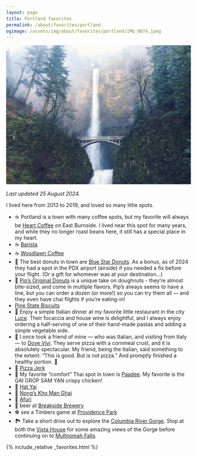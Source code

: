 ```yaml
---
layout: page
title: Portland favorites
permalink: /about/favorites/portland
ogimage: /assets/img/about/favorites/portland/IMG_0074.jpeg
---
```

<img src="/assets/img/about/favorites/portland/IMG_0074.jpeg" alt="Multnomah Falls" />

_Last updated 25 August 2024._

I lived here from 2013 to 2019, and loved so many little spots.

- ☕️ Portland is a town with many coffee spots, but my favorite will always be [Heart Coffee](https://maps.apple.com/?address=2211%20E%20Burnside%20St,%20Portland,%20OR%2097214,%20United%20States&auid=9079577799699969003&ll=45.523004,-122.643193&lsp=9902&q=Heart) on East Burnside. I lived near this spot for many years, and while they no longer roast beans here, it still has a special place in my heart.
- ☕️ [Barista](https://maps.apple.com/?address=823%20NW%2023rd%20Ave,%20Portland,%20OR%2097210,%20United%20States&auid=11237019928319126106&ll=45.528774,-122.698830&lsp=9902&q=Barista)
- ☕️ [Woodlawn Coffee](https://maps.apple.com/?address=808%20NE%20Dekum%20St,%20Portland,%20OR%20%2097211,%20United%20States&auid=11270584199129585823&ll=45.571594,-122.657145&lsp=9902&q=Woodlawn%20Coffee%20and%20Pastry)
- 🍩 The best donuts in town are [Blue Star Donuts](https://maps.apple.com/?address=3325%20SE%20Division%20St,%20Unit%201,%20Portland,%20OR%20%2097202,%20United%20States&auid=11204161612495146037&ll=45.504885,-122.631127&lsp=9902&q=Blue%20Star%20Donuts). As a bonus, as of 2024 they had a spot in the PDX airport (airside) if you needed a fix before your flight. (Or a gift for whomever was at your destination...)
- 🍩 [Pip’s Original Donuts](https://maps.apple.com/?address=4759%20NE%20Fremont%20St,%20Portland,%20OR%20%2097213,%20United%20States&auid=6799778759693220062&ll=45.548448,-122.613848&lsp=9902&q=Pip's%20Original%20Doughnuts%20%26%20Chai) is a unique take on doughnuts - they’re almost bite-sized, and come in multiple flavors. Pip’s always seems to have a line, but you can order a dozen (or more!) so you can try them all — and they even have chai flights if you’re eating-in!
- [Pine State Biscuits](https://maps.apple.com/?address=2204%20NE%20Alberta%20St,%20Portland,%20OR%20%2097211,%20United%20States&auid=3174696719714096824&ll=45.558930,-122.642725&lsp=9902&q=Pine%20State%20Biscuits)
- 🍝 Enjoy a simple Italian dinner at my favorite little restaurant in the city [Luce](https://maps.apple.com/?address=2140%20E%20Burnside%20St,%20Portland,%20OR%20%2097214,%20United%20States&auid=18385022728770510638&ll=45.522652,-122.643614&lsp=9902&q=Luce). Their focaccia and house wine is delightful, and I always enjoy ordering a half-serving of one of their hand-made pastas and adding a simple vegetable side.
- 🍕 I once took a friend of mine — who was Italian, and visiting from Italy — to [Dove Vivi](https://maps.apple.com/?address=2727%20NE%20Glisan,%20Portland,%20OR%2097232,%20United%20States&auid=11626900885274609637&ll=45.526705,-122.637687&lsp=9902&q=Dove%20Vivi). They serve pizza with a cornmeal crust, and it is absolutely spectacular. My friend, being the Italian, said something to the extent: “This is good. But is not pizza.” And promptly finished a healthy portion. 🤣
- 🍕 [Pizza Jerk](https://maps.apple.com/?address=5028%20NE%2042nd%20Ave,%20Portland,%20OR%20%2097218,%20United%20States&auid=16410937448381942115&ll=45.559395,-122.620195&lsp=9902&q=Pizza%20Jerk)
- 🐓 My favorite “comfort” Thai spot in town is [Paadee](https://maps.apple.com/?address=6%20SE%2028th%20Ave,%20Portland,%20OR%20%2097214,%20United%20States&auid=7373440988096002642&ll=45.522695,-122.637111&lsp=9902&q=Paadee). My favorite is the GAI GROP SAM YAN crispy chicken!
- 🐓 [Hat Yai](https://maps.apple.com/?address=1605%20NE%20Killingsworth%20St,%20Portland,%20OR%20%2097211,%20United%20States&auid=16841132623740252116&ll=45.562884,-122.648964&lsp=9902&q=Hat%20Yai%20Restaurant)
- 🐓 [Nong’s Kho Man Ghai](https://maps.apple.com/?address=609%20SE%20Ankeny%20St,%20Unit%20C,%20Portland,%20OR%20%2097214,%20United%20States&auid=10074551116099932126&ll=45.522370,-122.659386&lsp=9902&q=Nong's%20Khao%20Man%20Gai)
- 🍜 [Afuri](https://maps.apple.com/?address=923%20SE%207th%20Ave,%20Portland,%20OR%20%2097214,%20United%20States&auid=6158893173613371304&ll=45.515974,-122.659044&lsp=9902&q=Afuri%20Izakaya)
- 🍻 beer at [Breakside Brewery](https://maps.apple.com/?address=820%20NE%20Dekum%20St,%20Portland,%20OR%2097211,%20United%20States&auid=23089384799060284&ll=45.571558,-122.656848&lsp=9902&q=Breakside%20Brewery)
- ⚽️ see a Timbers game at [Providence Park](https://maps.apple.com/?address=1844%20SW%20Morrison,%20Portland,%20OR%2097205,%20United%20States&auid=260646893140858031&ll=45.521511,-122.691804&lsp=9902&q=Providence%20Park)
- 🏞️ Take a short drive out to explore the [Columbia River Gorge](https://maps.apple.com/?address=902%20Wasco%20Ave,%20Unit%20200,%20Hood%20River,%20OR%2097031,%20United%20States&auid=17668512798426624431&ll=45.711582,-121.519845&lsp=9902&q=Columbia%20River%20Gorge%20National%20Scenic%20Area). Stop at both the [Vista House](https://maps.apple.com/?address=40700%20Historic%20Columbia%20River%20Hwy,%20Corbett,%20OR%2097019,%20United%20States&auid=4560113308687690671&ll=45.539572,-122.244347&lsp=9902&q=Vista%20House) for some amazing views of the Gorge before continuing on to [Multnomah Falls](https://maps.apple.com/?address=53000%20E%20Historic%20Columbia%20River%20Hwy,%20Bridal%20Veil,%20OR%2097010,%20United%20States&auid=5339870131706337991&ll=45.575901,-122.115140&lsp=9902&q=Multnomah%20Falls).

{% include_relative _favorites.html %}